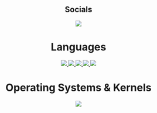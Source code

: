 
<h2 align="center">
Socials
</h2>
<p align="center">
  <a href="[https://www.discordapp.com/users/1224060882900746443](https://discordlookup.com/user/1224060882900746443](https://discordlookup.com/user/1224060882900746443)">
    <img src="https://skillicons.dev/icons?i=discord" />
  </a>
</p>

<h1 align="center">
Languages
</h1>
<p align="center">
  <a href="https://skillicons.dev">
    <img src="https://skillicons.dev/icons?i=py" />
    <img src="https://skillicons.dev/icons?i=html" />
    <img src="https://skillicons.dev/icons?i=css" />
    <img src="https://skillicons.dev/icons?i=js" />
    <img src="https://skillicons.dev/icons?i=bash" />
  </a>
</p>
<h1 align="center">
Operating Systems & Kernels
</h1>

<p align="center">
  <a href="https://skillicons.dev">
    <img src="https://skillicons.dev/icons?i=linux,windows,apple" />
  </a>
</p>

<!--
**ofvcode/ofvcode** is a ✨ _special_ ✨ repository because its `README.md` (this file) appears on your GitHub profile.

Here are some ideas to get you started:

- 🔭 I’m currently working on ...
- 🌱 I’m currently learning ...
- 👯 I’m looking to collaborate on ...
- 🤔 I’m looking for help with ...
- 💬 Ask me about ...
- 📫 How to reach me: ...
- 😄 Pronouns: ...
- ⚡ Fun fact: ...
-->
